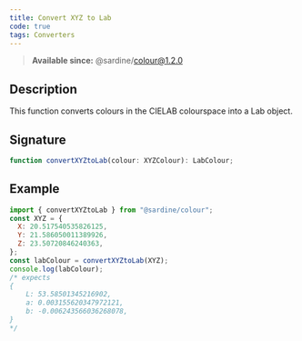 ```yaml
---
title: Convert XYZ to Lab
code: true
tags: Converters
---
```


> **Available since:** @sardine/colour@1.2.0

## Description

This function converts colours in the CIELAB colourspace into a Lab object.

## Signature

```typescript
function convertXYZtoLab(colour: XYZColour): LabColour;
```

## Example

```javascript
import { convertXYZtoLab } from "@sardine/colour";
const XYZ = {
  X: 20.517540535826125,
  Y: 21.586050011389926,
  Z: 23.50720846240363,
};
const labColour = convertXYZtoLab(XYZ);
console.log(labColour);
/* expects 
{
    L: 53.58501345216902,
    a: 0.003155620347972121,
    b: -0.006243566036268078,
}
*/
```
